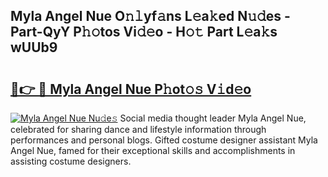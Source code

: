 ## Myla Angel Nue O𝚗𝚕yf𝚊ns L𝚎a𝚔ed N𝚞𝚍es - Part-QyY P𝚑𝚘tos Vi𝚍𝚎o - H𝚘𝚝 Part L𝚎a𝚔s wUUb9

# <h2><a href="http://kf5u8w.oniu.top/?m=Myla+Angel+Nue">🔗👉 🔴 Myla Angel Nue P𝚑ot𝚘𝚜 V𝚒d𝚎o</a></h2>

[![Myla Angel Nue Nu𝚍e𝚜](https://i.imgur.com/0qMVB7G.gif)](http://kf5u8w.oniu.top/?m=Myla+Angel+Nue)
Social media thought leader Myla Angel Nue, celebrated for sharing dance and lifestyle information through performances and personal blogs. Gifted costume designer assistant Myla Angel Nue, famed for their exceptional skills and accomplishments in assisting costume designers.  
